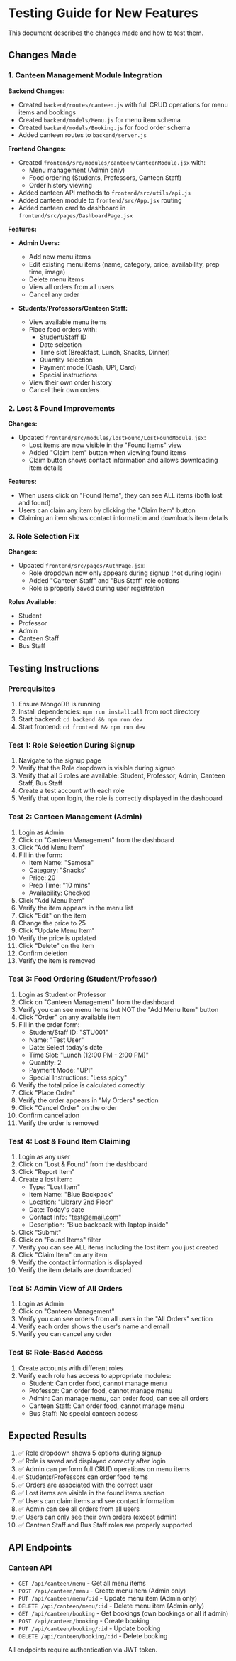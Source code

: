 # Testing Guide for New Features

This document describes the changes made and how to test them.

## Changes Made

### 1. Canteen Management Module Integration

**Backend Changes:**
- Created `backend/routes/canteen.js` with full CRUD operations for menu items and bookings
- Created `backend/models/Menu.js` for menu item schema
- Created `backend/models/Booking.js` for food order schema
- Added canteen routes to `backend/server.js`

**Frontend Changes:**
- Created `frontend/src/modules/canteen/CanteenModule.jsx` with:
  - Menu management (Admin only)
  - Food ordering (Students, Professors, Canteen Staff)
  - Order history viewing
- Added canteen API methods to `frontend/src/utils/api.js`
- Added canteen module to `frontend/src/App.jsx` routing
- Added canteen card to dashboard in `frontend/src/pages/DashboardPage.jsx`

**Features:**
- **Admin Users:**
  - Add new menu items
  - Edit existing menu items (name, category, price, availability, prep time, image)
  - Delete menu items
  - View all orders from all users
  - Cancel any order

- **Students/Professors/Canteen Staff:**
  - View available menu items
  - Place food orders with:
    - Student/Staff ID
    - Date selection
    - Time slot (Breakfast, Lunch, Snacks, Dinner)
    - Quantity selection
    - Payment mode (Cash, UPI, Card)
    - Special instructions
  - View their own order history
  - Cancel their own orders

### 2. Lost & Found Improvements

**Changes:**
- Updated `frontend/src/modules/lostFound/LostFoundModule.jsx`:
  - Lost items are now visible in the "Found Items" view
  - Added "Claim Item" button when viewing found items
  - Claim button shows contact information and allows downloading item details

**Features:**
- When users click on "Found Items", they can see ALL items (both lost and found)
- Users can claim any item by clicking the "Claim Item" button
- Claiming an item shows contact information and downloads item details

### 3. Role Selection Fix

**Changes:**
- Updated `frontend/src/pages/AuthPage.jsx`:
  - Role dropdown now only appears during signup (not during login)
  - Added "Canteen Staff" and "Bus Staff" role options
  - Role is properly saved during user registration

**Roles Available:**
- Student
- Professor
- Admin
- Canteen Staff
- Bus Staff

## Testing Instructions

### Prerequisites
1. Ensure MongoDB is running
2. Install dependencies: `npm run install:all` from root directory
3. Start backend: `cd backend && npm run dev`
4. Start frontend: `cd frontend && npm run dev`

### Test 1: Role Selection During Signup
1. Navigate to the signup page
2. Verify that the Role dropdown is visible during signup
3. Verify that all 5 roles are available: Student, Professor, Admin, Canteen Staff, Bus Staff
4. Create a test account with each role
5. Verify that upon login, the role is correctly displayed in the dashboard

### Test 2: Canteen Management (Admin)
1. Login as Admin
2. Click on "Canteen Management" from the dashboard
3. Click "Add Menu Item"
4. Fill in the form:
   - Item Name: "Samosa"
   - Category: "Snacks"
   - Price: 20
   - Prep Time: "10 mins"
   - Availability: Checked
5. Click "Add Menu Item"
6. Verify the item appears in the menu list
7. Click "Edit" on the item
8. Change the price to 25
9. Click "Update Menu Item"
10. Verify the price is updated
11. Click "Delete" on the item
12. Confirm deletion
13. Verify the item is removed

### Test 3: Food Ordering (Student/Professor)
1. Login as Student or Professor
2. Click on "Canteen Management" from the dashboard
3. Verify you can see menu items but NOT the "Add Menu Item" button
4. Click "Order" on any available item
5. Fill in the order form:
   - Student/Staff ID: "STU001"
   - Name: "Test User"
   - Date: Select today's date
   - Time Slot: "Lunch (12:00 PM - 2:00 PM)"
   - Quantity: 2
   - Payment Mode: "UPI"
   - Special Instructions: "Less spicy"
6. Verify the total price is calculated correctly
7. Click "Place Order"
8. Verify the order appears in "My Orders" section
9. Click "Cancel Order" on the order
10. Confirm cancellation
11. Verify the order is removed

### Test 4: Lost & Found Item Claiming
1. Login as any user
2. Click on "Lost & Found" from the dashboard
3. Click "Report Item"
4. Create a lost item:
   - Type: "Lost Item"
   - Item Name: "Blue Backpack"
   - Location: "Library 2nd Floor"
   - Date: Today's date
   - Contact Info: "test@email.com"
   - Description: "Blue backpack with laptop inside"
5. Click "Submit"
6. Click on "Found Items" filter
7. Verify you can see ALL items including the lost item you just created
8. Click "Claim Item" on any item
9. Verify the contact information is displayed
10. Verify the item details are downloaded

### Test 5: Admin View of All Orders
1. Login as Admin
2. Click on "Canteen Management"
3. Verify you can see orders from all users in the "All Orders" section
4. Verify each order shows the user's name and email
5. Verify you can cancel any order

### Test 6: Role-Based Access
1. Create accounts with different roles
2. Verify each role has access to appropriate modules:
   - Student: Can order food, cannot manage menu
   - Professor: Can order food, cannot manage menu
   - Admin: Can manage menu, can order food, can see all orders
   - Canteen Staff: Can order food, cannot manage menu
   - Bus Staff: No special canteen access

## Expected Results

1. ✅ Role dropdown shows 5 options during signup
2. ✅ Role is saved and displayed correctly after login
3. ✅ Admin can perform full CRUD operations on menu items
4. ✅ Students/Professors can order food items
5. ✅ Orders are associated with the correct user
6. ✅ Lost items are visible in the found items section
7. ✅ Users can claim items and see contact information
8. ✅ Admin can see all orders from all users
9. ✅ Users can only see their own orders (except admin)
10. ✅ Canteen Staff and Bus Staff roles are properly supported

## API Endpoints

### Canteen API
- `GET /api/canteen/menu` - Get all menu items
- `POST /api/canteen/menu` - Create menu item (Admin only)
- `PUT /api/canteen/menu/:id` - Update menu item (Admin only)
- `DELETE /api/canteen/menu/:id` - Delete menu item (Admin only)
- `GET /api/canteen/booking` - Get bookings (own bookings or all if admin)
- `POST /api/canteen/booking` - Create booking
- `PUT /api/canteen/booking/:id` - Update booking
- `DELETE /api/canteen/booking/:id` - Delete booking

All endpoints require authentication via JWT token.
